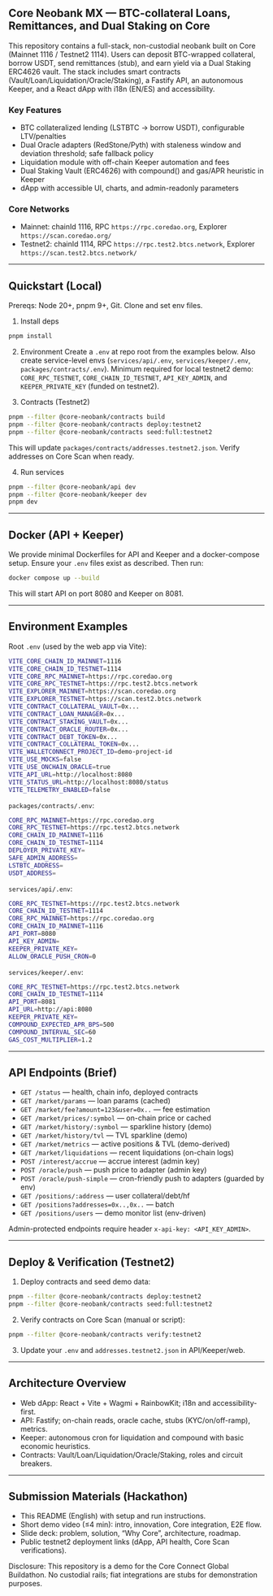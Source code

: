## Core Neobank MX — BTC-collateral Loans, Remittances, and Dual Staking on Core

This repository contains a full-stack, non-custodial neobank built on Core (Mainnet 1116 / Testnet2 1114). Users can deposit BTC-wrapped collateral, borrow USDT, send remittances (stub), and earn yield via a Dual Staking ERC4626 vault. The stack includes smart contracts (Vault/Loan/Liquidation/Oracle/Staking), a Fastify API, an autonomous Keeper, and a React dApp with i18n (EN/ES) and accessibility.

### Key Features
- BTC collateralized lending (LSTBTC → borrow USDT), configurable LTV/penalties
- Dual Oracle adapters (RedStone/Pyth) with staleness window and deviation threshold; safe fallback policy
- Liquidation module with off-chain Keeper automation and fees
- Dual Staking Vault (ERC4626) with compound() and gas/APR heuristic in Keeper
- dApp with accessible UI, charts, and admin-readonly parameters

### Core Networks
- Mainnet: chainId 1116, RPC `https://rpc.coredao.org`, Explorer `https://scan.coredao.org/`
- Testnet2: chainId 1114, RPC `https://rpc.test2.btcs.network`, Explorer `https://scan.test2.btcs.network/`

---

## Quickstart (Local)

Prereqs: Node 20+, pnpm 9+, Git. Clone and set env files.

1) Install deps
```bash
pnpm install
```

2) Environment
Create a `.env` at repo root from the examples below. Also create service-level envs (`services/api/.env`, `services/keeper/.env`, `packages/contracts/.env`). Minimum required for local testnet2 demo: `CORE_RPC_TESTNET`, `CORE_CHAIN_ID_TESTNET`, `API_KEY_ADMIN`, and `KEEPER_PRIVATE_KEY` (funded on testnet2).

3) Contracts (Testnet2)
```bash
pnpm --filter @core-neobank/contracts build
pnpm --filter @core-neobank/contracts deploy:testnet2
pnpm --filter @core-neobank/contracts seed:full:testnet2
```
This will update `packages/contracts/addresses.testnet2.json`. Verify addresses on Core Scan when ready.

4) Run services
```bash
pnpm --filter @core-neobank/api dev
pnpm --filter @core-neobank/keeper dev
pnpm dev
```

---

## Docker (API + Keeper)

We provide minimal Dockerfiles for API and Keeper and a docker-compose setup. Ensure your `.env` files exist as described. Then run:
```bash
docker compose up --build
```
This will start API on port 8080 and Keeper on 8081.

---

## Environment Examples

Root `.env` (used by the web app via Vite):
```bash
VITE_CORE_CHAIN_ID_MAINNET=1116
VITE_CORE_CHAIN_ID_TESTNET=1114
VITE_CORE_RPC_MAINNET=https://rpc.coredao.org
VITE_CORE_RPC_TESTNET=https://rpc.test2.btcs.network
VITE_EXPLORER_MAINNET=https://scan.coredao.org
VITE_EXPLORER_TESTNET=https://scan.test2.btcs.network
VITE_CONTRACT_COLLATERAL_VAULT=0x...
VITE_CONTRACT_LOAN_MANAGER=0x...
VITE_CONTRACT_STAKING_VAULT=0x...
VITE_CONTRACT_ORACLE_ROUTER=0x...
VITE_CONTRACT_DEBT_TOKEN=0x...
VITE_CONTRACT_COLLATERAL_TOKEN=0x...
VITE_WALLETCONNECT_PROJECT_ID=demo-project-id
VITE_USE_MOCKS=false
VITE_USE_ONCHAIN_ORACLE=true
VITE_API_URL=http://localhost:8080
VITE_STATUS_URL=http://localhost:8080/status
VITE_TELEMETRY_ENABLED=false
```

`packages/contracts/.env`:
```bash
CORE_RPC_MAINNET=https://rpc.coredao.org
CORE_RPC_TESTNET=https://rpc.test2.btcs.network
CORE_CHAIN_ID_MAINNET=1116
CORE_CHAIN_ID_TESTNET=1114
DEPLOYER_PRIVATE_KEY=
SAFE_ADMIN_ADDRESS=
LSTBTC_ADDRESS=
USDT_ADDRESS=
```

`services/api/.env`:
```bash
CORE_RPC_TESTNET=https://rpc.test2.btcs.network
CORE_CHAIN_ID_TESTNET=1114
CORE_RPC_MAINNET=https://rpc.coredao.org
CORE_CHAIN_ID_MAINNET=1116
API_PORT=8080
API_KEY_ADMIN=
KEEPER_PRIVATE_KEY=
ALLOW_ORACLE_PUSH_CRON=0
```

`services/keeper/.env`:
```bash
CORE_RPC_TESTNET=https://rpc.test2.btcs.network
CORE_CHAIN_ID_TESTNET=1114
API_PORT=8081
API_URL=http://api:8080
KEEPER_PRIVATE_KEY=
COMPOUND_EXPECTED_APR_BPS=500
COMPOUND_INTERVAL_SEC=60
GAS_COST_MULTIPLIER=1.2
```

---

## API Endpoints (Brief)
- `GET /status` — health, chain info, deployed contracts
- `GET /market/params` — loan params (cached)
- `GET /market/fee?amount=123&user=0x..` — fee estimation
- `GET /market/prices/:symbol` — on-chain price or cached
- `GET /market/history/:symbol` — sparkline history (demo)
- `GET /market/history/tvl` — TVL sparkline (demo)
- `GET /market/metrics` — active positions & TVL (demo-derived)
- `GET /market/liquidations` — recent liquidations (on-chain logs)
- `POST /interest/accrue` — accrue interest (admin key)
- `POST /oracle/push` — push price to adapter (admin key)
- `POST /oracle/push-simple` — cron-friendly push to adapters (guarded by env)
- `GET /positions/:address` — user collateral/debt/hf
- `GET /positions?addresses=0x..,0x..` — batch
- `GET /positions/users` — demo monitor list (env-driven)

Admin-protected endpoints require header `x-api-key: <API_KEY_ADMIN>`.

---

## Deploy & Verification (Testnet2)
1) Deploy contracts and seed demo data:
```bash
pnpm --filter @core-neobank/contracts deploy:testnet2
pnpm --filter @core-neobank/contracts seed:full:testnet2
```
2) Verify contracts on Core Scan (manual or script):
```bash
pnpm --filter @core-neobank/contracts verify:testnet2
```
3) Update your `.env` and `addresses.testnet2.json` in API/Keeper/web.

---

## Architecture Overview
- Web dApp: React + Vite + Wagmi + RainbowKit; i18n and accessibility-first.
- API: Fastify; on-chain reads, oracle cache, stubs (KYC/on/off-ramp), metrics.
- Keeper: autonomous cron for liquidation and compound with basic economic heuristics.
- Contracts: Vault/Loan/Liquidation/Oracle/Staking, roles and circuit breakers.

---

## Submission Materials (Hackathon)
- This README (English) with setup and run instructions.
- Short demo video (≤4 min): intro, innovation, Core integration, E2E flow.
- Slide deck: problem, solution, “Why Core”, architecture, roadmap.
- Public testnet2 deployment links (dApp, API health, Core Scan verifications).

Disclosure: This repository is a demo for the Core Connect Global Buildathon. No custodial rails; fiat integrations are stubs for demonstration purposes.


